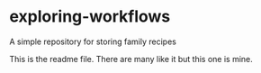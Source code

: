# exploring-workflows
A simple repository for storing family recipes 

This is the readme file. There are many like it but this one is mine. 

